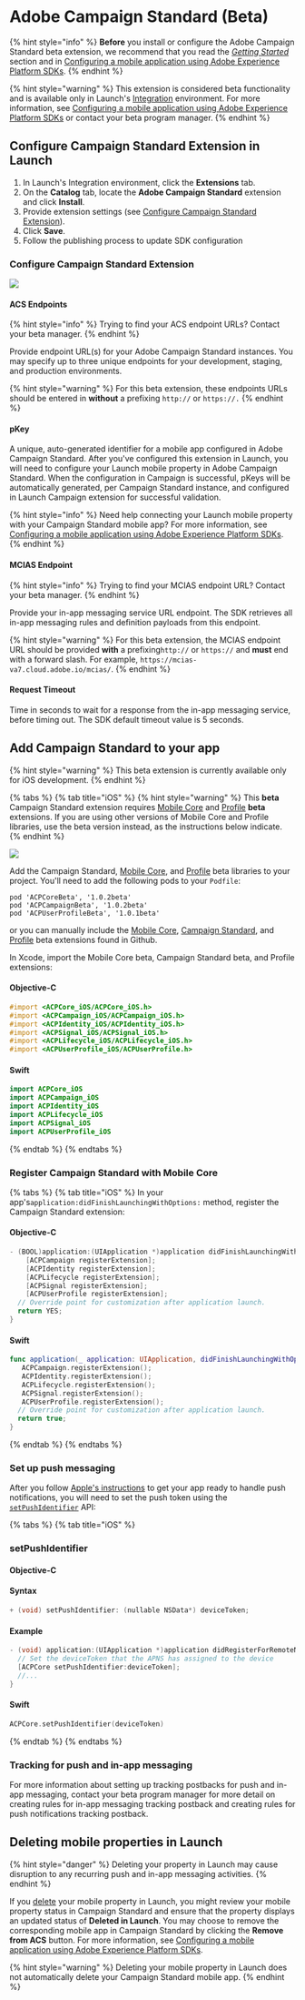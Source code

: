 # Adobe Campaign Standard \(Beta\)

{% hint style="info" %}
**Before** you install or configure the Adobe Campaign Standard beta extension, we recommend that you read the [_Getting Started_](../getting-started/create-a-mobile-property.md) section and in [Configuring a mobile application using Adobe Experience Platform SDKs](https://helpx.adobe.com/campaign/kb/configuring-app-sdk.html). 
{% endhint %}

{% hint style="warning" %}
This extension is considered beta functionality and is available only in Launch's [Integration](http://launch-integration.adobe.com) environment. For more information, see [Configuring a mobile application using Adobe Experience Platform SDKs](https://helpx.adobe.com/campaign/kb/configuring-app-sdk.html) or contact your beta program manager.
{% endhint %}

## Configure Campaign Standard Extension in Launch

1. In Launch's Integration environment, click the **Extensions** tab.
2. On the **Catalog** tab, locate the **Adobe Campaign Standard** extension and click **Install**.
3. Provide extension settings \(see [Configure Campaign Standard Extension](adobe-campaign-standard-beta.md#configure-campaign-standard-extension)\).
4. Click **Save**.
5. Follow the publishing process to update SDK configuration

### Configure Campaign Standard Extension

![](../.gitbook/assets/campaign-extension-config.png)

#### ACS Endpoints

{% hint style="info" %}
Trying to find your ACS endpoint URLs? Contact your beta manager.
{% endhint %}

Provide endpoint URL\(s\) for your Adobe Campaign Standard instances. You may specify up to three unique endpoints for your development, staging, and production environments. 

{% hint style="warning" %}
For this beta extension, these endpoints URLs should be entered in **without** a prefixing  `http://` or `https://.`
{% endhint %}

#### pKey

A unique, auto-generated identifier for a mobile app configured in Adobe Campaign Standard. After you've configured this extension in Launch, you will need to configure your Launch mobile property in Adobe Campaign Standard. When the configuration in Campaign is successful, pKeys will be automatically generated, per Campaign Standard instance, and configured in Launch Campaign extension for successful validation.

{% hint style="info" %}
Need help connecting your Launch mobile property with your Campaign Standard mobile app? For more information, see [Configuring a mobile application using Adobe Experience Platform SDKs](https://helpx.adobe.com/campaign/kb/configuring-app-sdk.html).
{% endhint %}

#### MCIAS Endpoint

{% hint style="info" %}
Trying to find your MCIAS endpoint URL? Contact your beta manager.
{% endhint %}

Provide your in-app messaging service URL endpoint. The SDK retrieves all in-app messaging rules and definition payloads from this endpoint.

{% hint style="warning" %}
For this beta extension, the MCIAS endpoint URL should be provided **with** a prefixing`http://` or `https://` and **must** end with a forward slash. For example, `https://mcias-va7.cloud.adobe.io/mcias/`.
{% endhint %}

#### Request Timeout

Time in seconds to wait for a response from the in-app messaging service, before timing out. The SDK default timeout value is 5 seconds.

## Add Campaign Standard to your app

{% hint style="warning" %}
This beta extension is currently available only for iOS development.
{% endhint %}

{% tabs %}
{% tab title="iOS" %}
{% hint style="warning" %}
This **beta** Campaign Standard extension requires [Mobile Core](mobile-core/) and [Profile](profile/) **beta** extensions. If you are using other versions of Mobile Core and Profile libraries, use the beta version instead, as the instructions below indicate.
{% endhint %}

![](../.gitbook/assets/acs-beta-pods.png)

Add the Campaign Standard, [Mobile Core](mobile-core/), and [Profile](profile/) beta libraries to your project. You'll need to add the following pods to your `Podfile`:

```text
pod 'ACPCoreBeta', '1.0.2beta'
pod 'ACPCampaignBeta', '1.0.2beta'
pod 'ACPUserProfileBeta', '1.0.1beta'
```

or you can manually include the [Mobile Core](https://github.com/Adobe-Marketing-Cloud/acp-sdks/releases/tag/v1.0.2beta-ACPCore), [Campaign Standard](https://github.com/Adobe-Marketing-Cloud/acp-sdks/releases/tag/v1.0.2beta-ACPCampaign), and [Profile](https://github.com/Adobe-Marketing-Cloud/acp-sdks/releases/tag/v1.0.1beta-ACPUserProfile) beta extensions found in Github.

In Xcode, import the Mobile Core beta, Campaign Standard beta, and Profile extensions:

#### Objective-C

```objectivec
#import <ACPCore_iOS/ACPCore_iOS.h>
#import <ACPCampaign_iOS/ACPCampaign_iOS.h>
#import <ACPIdentity_iOS/ACPIdentity_iOS.h>
#import <ACPSignal_iOS/ACPSignal_iOS.h>
#import <ACPLifecycle_iOS/ACPLifecycle_iOS.h>
#import <ACPUserProfile_iOS/ACPUserProfile.h>
```

#### Swift

```swift
import ACPCore_iOS
import ACPCampaign_iOS
import ACPIdentity_iOS
import ACPLifecycle_iOS
import ACPSignal_iOS
import ACPUserProfile_iOS
```
{% endtab %}
{% endtabs %}

### Register Campaign Standard with Mobile Core

{% tabs %}
{% tab title="iOS" %}
In your app's`application:didFinishLaunchingWithOptions:` method, register the Campaign Standard extension:

#### Objective-C <a id="objective-c-1"></a>

```objectivec
- (BOOL)application:(UIApplication *)application didFinishLaunchingWithOptions:(NSDictionary *)launchOptions {
    [ACPCampaign registerExtension];
    [ACPIdentity registerExtension];
    [ACPLifecycle registerExtension];
    [ACPSignal registerExtension];
    [ACPUserProfile registerExtension];
  // Override point for customization after application launch.
  return YES;
}
```

#### Swift

```swift
func application(_ application: UIApplication, didFinishLaunchingWithOptions launchOptions: [UIApplication.LaunchOptionsKey: Any]?) -> Bool {
   ACPCampaign.registerExtension();
   ACPIdentity.registerExtension();
   ACPLifecycle.registerExtension();
   ACPSignal.registerExtension();   
   ACPUserProfile.registerExtension();
  // Override point for customization after application launch.
  return true;
}
```
{% endtab %}
{% endtabs %}

### Set up push messaging

After you follow [Apple's instructions](https://developer.apple.com/library/archive/documentation/NetworkingInternet/Conceptual/RemoteNotificationsPG/HandlingRemoteNotifications.html#//apple_ref/doc/uid/TP40008194-CH6-SW1) to get your app ready to handle push notifications, you will need to set the push token using the [`setPushIdentifier`](https://aep-sdks.gitbook.io/docs/using-mobile-extensions/mobile-core/identity/identity-api-reference#set-the-push-identifier) API:

{% tabs %}
{% tab title="iOS" %}
### setPushIdentifier

#### Objective-C

#### Syntax

```objectivec
+ (void) setPushIdentifier: (nullable NSData*) deviceToken;
```

#### Example

```objectivec
- (void) application:(UIApplication *)application didRegisterForRemoteNotificationsWithDeviceToken:(NSData *)deviceToken {
  // Set the deviceToken that the APNS has assigned to the device
  [ACPCore setPushIdentifier:deviceToken];
  //...
}
```

#### Swift

```swift
ACPCore.setPushIdentifier(deviceToken)
```
{% endtab %}
{% endtabs %}

### Tracking for push and in-app messaging

For more information about setting up tracking postbacks for push and in-app messaging, contact your beta program manager for more detail on creating rules for in-app messaging tracking postback and creating rules for push notifications tracking postback.

## Deleting mobile properties in Launch

{% hint style="danger" %}
Deleting your property in Launch may cause disruption to any recurring push and in-app messaging activities.
{% endhint %}

If you [delete](https://docs.adobelaunch.com/administration/companies-and-properties#delete-a-property) your mobile property in Launch, you might review your mobile property status in Campaign Standard and ensure that the property displays an updated status of **Deleted in Launch**. You may choose to remove the corresponding mobile app in Campaign Standard by clicking the **Remove from ACS** button. For more information, see [Configuring a mobile application using Adobe Experience Platform SDKs](https://helpx.adobe.com/campaign/kb/configuring-app-sdk.html).

{% hint style="warning" %}
Deleting your mobile property in Launch does not automatically delete your Campaign Standard mobile app.
{% endhint %}

